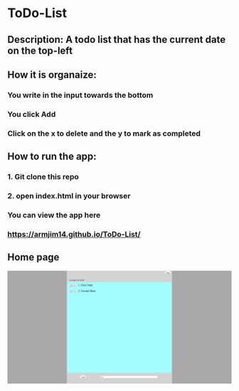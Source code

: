 # ToDo-List

## Description: A todo list that has the current date on the top-left

## How it is organaize:
### You write in the input towards the bottom
### You click Add
### Click on the x to delete and the y to mark as completed

## How to run the app:
### 1. Git clone this repo
### 2. open index.html in your browser

### You can view the app here
### https://armjim14.github.io/ToDo-List/

## Home page
![home Page Image](Homepage.png)
